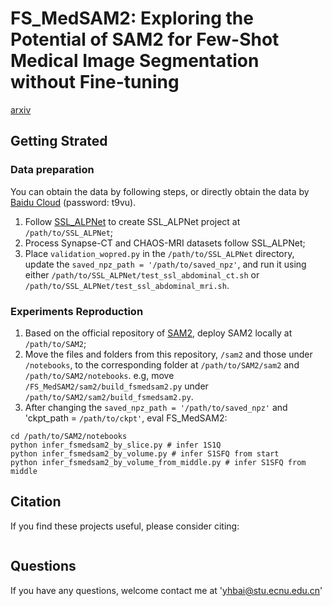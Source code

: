 # FS_MedSAM2: Exploring the Potential of SAM2 for Few-Shot Medical Image Segmentation without Fine-tuning

[arxiv]()

## Getting Strated

### Data preparation

You can obtain the data by following steps, or directly obtain the data by [Baidu Cloud](https://pan.baidu.com/s/1DPqK3Qps0h5ZU2EzD1kSwg?pwd=t9vu) (password: t9vu).

1. Follow [SSL_ALPNet](https://github.com/zmcheng9/GMRD) to create SSL_ALPNet project at  `/path/to/SSL_ALPNet`;
2. Process Synapse-CT and CHAOS-MRI datasets follow SSL_ALPNet;
3. Place `validation_wopred.py` in the `/path/to/SSL_ALPNet` directory, update the `saved_npz_path = '/path/to/saved_npz'`, and run it using either `/path/to/SSL_ALPNet/test_ssl_abdominal_ct.sh` or `/path/to/SSL_ALPNet/test_ssl_abdominal_mri.sh`.

### Experiments Reproduction

1. Based on the official repository of [SAM2](https://github.com/facebookresearch/segment-anything-2), deploy SAM2 locally at `/path/to/SAM2`;
2. Move the files and folders from this repository, `/sam2` and those under `/notebooks`, to the corresponding folder at `/path/to/SAM2/sam2` and `/path/to/SAM2/notebooks`. e.g, move `/FS_MedSAM2/sam2/build_fsmedsam2.py` under `/path/to/SAM2/sam2/build_fsmedsam2.py`.
3. After changing the `saved_npz_path = '/path/to/saved_npz'` and 'ckpt_path = `/path/to/ckpt'`, eval FS_MedSAM2:
```
cd /path/to/SAM2/notebooks
python infer_fsmedsam2_by_slice.py # infer 1S1Q
python infer_fsmedsam2_by_volume.py # infer S1SFQ from start
python infer_fsmedsam2_by_volume_from_middle.py # infer S1SFQ from middle
```

## Citation

If you find these projects useful, please consider citing:

```bibtex

```

## Questions
If you have any questions, welcome contact me at 'yhbai@stu.ecnu.edu.cn'
